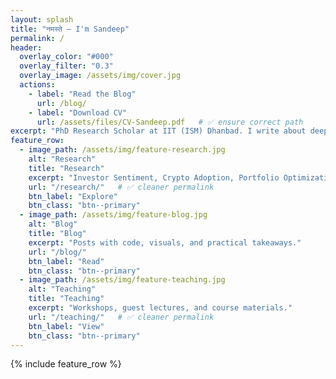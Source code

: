 ```yaml
---
layout: splash
title: "नमस्ते — I'm Sandeep"
permalink: /
header:
  overlay_color: "#000"
  overlay_filter: "0.3"
  overlay_image: /assets/img/cover.jpg
  actions:
    - label: "Read the Blog"
      url: /blog/
    - label: "Download CV"
      url: /assets/files/CV-Sandeep.pdf   # ✅ ensure correct path
excerpt: "PhD Research Scholar at IIT (ISM) Dhanbad. I write about deep learning for finance, crypto policy, and reproducible research."
feature_row:
  - image_path: /assets/img/feature-research.jpg
    alt: "Research"
    title: "Research"
    excerpt: "Investor Sentiment, Crypto Adoption, Portfolio Optimization."
    url: "/research/"   # ✅ cleaner permalink
    btn_label: "Explore"
    btn_class: "btn--primary"
  - image_path: /assets/img/feature-blog.jpg
    alt: "Blog"
    title: "Blog"
    excerpt: "Posts with code, visuals, and practical takeaways."
    url: "/blog/"
    btn_label: "Read"
    btn_class: "btn--primary"
  - image_path: /assets/img/feature-teaching.jpg
    alt: "Teaching"
    title: "Teaching"
    excerpt: "Workshops, guest lectures, and course materials."
    url: "/teaching/"   # ✅ cleaner permalink
    btn_label: "View"
    btn_class: "btn--primary"
---
```


{% include feature_row %}
